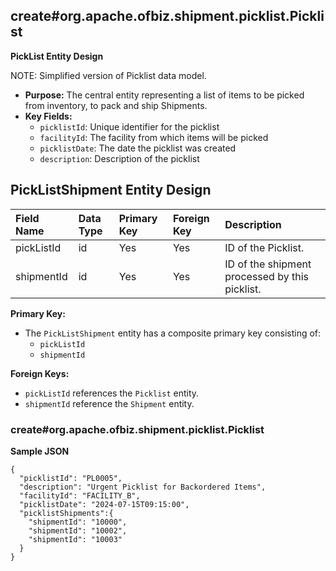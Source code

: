 ## create#org.apache.ofbiz.shipment.picklist.Picklist

**PickList Entity Design**

NOTE: Simplified version of Picklist data model.

* **Purpose:** The central entity representing a list of items to be picked from inventory, to pack and ship Shipments.
* **Key Fields:**
    * `picklistId`: Unique identifier for the picklist
    * `facilityId`: The facility from which items will be picked
    * `picklistDate`: The date the picklist was created
    * `description`: Description of the picklist


## **PickListShipment Entity Design**

| Field Name     | Data Type | Primary Key | Foreign Key | Description                                                                          |
|:---------------|:----------| :---------- |:------------|:-------------------------------------------------------------------------------------|
| pickListId     | id        | Yes         | Yes         | ID of the Picklist.                                                                  |
| shipmentId     | id        | Yes         | Yes         | ID of the shipment processed by this picklist.                                       |

**Primary Key:**

*   The `PickListShipment` entity has a composite primary key consisting of:
    *   `pickListId`
    *   `shipmentId`

**Foreign Keys:**

*   `pickListId` references the `Picklist` entity.
*   `shipmentId` reference the `Shipment` entity.


### **create#org.apache.ofbiz.shipment.picklist.Picklist**

**Sample JSON**
```
{
  "picklistId": "PL0005",
  "description": "Urgent Picklist for Backordered Items",
  "facilityId": "FACILITY_B",
  "picklistDate": "2024-07-15T09:15:00",
  "picklistShipments":{
    "shipmentId": "10000",
    "shipmentId": "10002",
    "shipmentId": "10003"
  }
}
```
